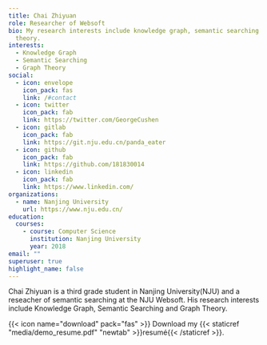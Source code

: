 ```yaml
---
title: Chai Zhiyuan
role: Researcher of Websoft
bio: My research interests include knowledge graph, semantic searching and graph
  theory.
interests:
  - Knowledge Graph
  - Semantic Searching
  - Graph Theory
social:
  - icon: envelope
    icon_pack: fas
    link: /#contact
  - icon: twitter
    icon_pack: fab
    link: https://twitter.com/GeorgeCushen
  - icon: gitlab
    icon_pack: fab
    link: https://git.nju.edu.cn/panda_eater
  - icon: github
    icon_pack: fab
    link: https://github.com/181830014
  - icon: linkedin
    icon_pack: fab
    link: https://www.linkedin.com/
organizations:
  - name: Nanjing University
    url: https://www.nju.edu.cn/
education:
  courses:
    - course: Computer Science
      institution: Nanjing University
      year: 2018
email: ""
superuser: true
highlight_name: false
---
```

Chai Zhiyuan is a third grade student in Nanjing University(NJU) and a reseacher of semantic searching at the NJU Websoft. His research interests include Knowledge Graph, Semantic Searching and Graph Theory. 

{{< icon name="download" pack="fas" >}} Download my {{< staticref "media/demo_resume.pdf" "newtab" >}}resumé{{< /staticref >}}.